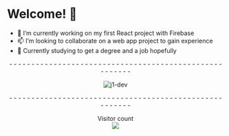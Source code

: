 # Welcome! 👋

  <ul>
    <li>🔭 I’m currently working on my first React project with Firebase</li>
    <li>📫 I’m looking to collaborate on a web app project to gain experience</li>
    <li>🤔 Currently studying to get a degree and a job hopefully</li>
  </ul>
  <div align="center">
  <p>- - - - - - - - - - - - - - - - - - - - - - - - - - - - - - - - - - - - - - - - - - - - - - - - - - - - - - -</p>
  <p align="center" > <img src="https://github-readme-stats.vercel.app/api?username=j1-dev&show_icons=true&theme=dark" alt="j1-dev" />
  <p>- - - - - - - - - - - - - - - - - - - - - - - - - - - - - - - - - - - - - - - - - - - - - - - - - - - - - - -</p>
  <p align="center">
    Visitor count<br>
    <img src="https://profile-counter.glitch.me/j1-dev/count.svg" />
  </p>

</div> 


<!--
**j1-dev/j1-dev** is a ✨ _special_ ✨ repository because its `README.md` (this file) appears on your GitHub profile.

Here are some ideas to get you started:

- 🔭 I’m currently working on ...
- 🌱 I’m currently learning ...
- 👯 I’m looking to collaborate on ...
- 🤔 I’m looking for help with ...
- 💬 Ask me about ...
- 📫 How to reach me: ...
- 😄 Pronouns: ...
- ⚡ Fun fact: ...
-->
